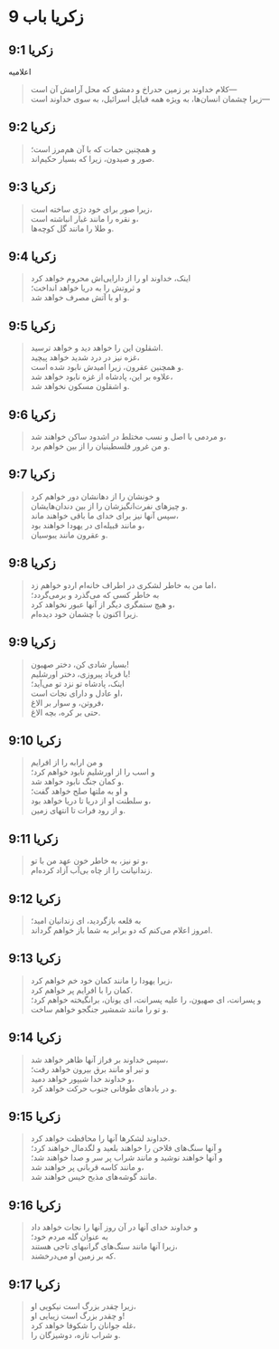 # زکریا باب 9

## زکریا 9:1

اعلامیه

> کلام خداوند بر زمین حدراخ و دمشق که محل آرامش آن است—  
> زیرا چشمان انسان‌ها، به ویژه همه قبایل اسرائیل، به سوی خداوند است—

## زکریا 9:2

> و همچنین حمات که با آن هم‌مرز است؛  
> صور و صیدون، زیرا که بسیار حکیم‌اند.

## زکریا 9:3

> زیرا صور برای خود دژی ساخته است،  
> و نقره را مانند غبار انباشته است،  
> و طلا را مانند گل کوچه‌ها.

## زکریا 9:4

> اینک، خداوند او را از دارایی‌اش محروم خواهد کرد  
> و ثروتش را به دریا خواهد انداخت؛  
> و او با آتش مصرف خواهد شد.

## زکریا 9:5

> اشقلون این را خواهد دید و خواهد ترسید.  
> غزه نیز در درد شدید خواهد پیچید،  
> و همچنین عقرون، زیرا امیدش نابود شده است.  
> علاوه بر این، پادشاه از غزه نابود خواهد شد،  
> و اشقلون مسکون نخواهد شد.

## زکریا 9:6

> و مردمی با اصل و نسب مختلط در اشدود ساکن خواهند شد،  
> و من غرور فلسطینیان را از بین خواهم برد.

## زکریا 9:7

> و خونشان را از دهانشان دور خواهم کرد  
> و چیزهای نفرت‌انگیزشان را از بین دندان‌هایشان.  
> سپس آنها نیز برای خدای ما باقی خواهند ماند،  
> و مانند قبیله‌ای در یهودا خواهند بود،  
> و عقرون مانند یبوسیان.

## زکریا 9:8

> اما من به خاطر لشکری در اطراف خانه‌ام اردو خواهم زد،  
> به خاطر کسی که می‌گذرد و برمی‌گردد؛  
> و هیچ ستمگری دیگر از آنها عبور نخواهد کرد،  
> زیرا اکنون با چشمان خود دیده‌ام.

## زکریا 9:9

> بسیار شادی کن، دختر صهیون!  
> با فریاد پیروزی، دختر اورشلیم!  
> اینک، پادشاه تو نزد تو می‌آید؛  
> او عادل و دارای نجات است،  
> فروتن، و سوار بر الاغ،  
> حتی بر کره، بچه الاغ.

## زکریا 9:10

> و من ارابه را از افرایم  
> و اسب را از اورشلیم نابود خواهم کرد؛  
> و کمان جنگ نابود خواهد شد.  
> و او به ملتها صلح خواهد گفت؛  
> و سلطنت او از دریا تا دریا خواهد بود،  
> و از رود فرات تا انتهای زمین.

## زکریا 9:11

> و تو نیز، به خاطر خون عهد من با تو،  
> زندانیانت را از چاه بی‌آب آزاد کرده‌ام.

## زکریا 9:12

> به قلعه بازگردید، ای زندانیان امید؛  
> امروز اعلام می‌کنم که دو برابر به شما باز خواهم گرداند.

## زکریا 9:13

> زیرا یهودا را مانند کمان خود خم خواهم کرد،  
> کمان را با افرایم پر خواهم کرد.  
> و پسرانت، ای صهیون، را علیه پسرانت، ای یونان، برانگیخته خواهم کرد؛  
> و تو را مانند شمشیر جنگجو خواهم ساخت.

## زکریا 9:14

> سپس خداوند بر فراز آنها ظاهر خواهد شد،  
> و تیر او مانند برق بیرون خواهد رفت؛  
> و خداوند خدا شیپور خواهد دمید،  
> و در بادهای طوفانی جنوب حرکت خواهد کرد.

## زکریا 9:15

> خداوند لشکرها آنها را محافظت خواهد کرد.  
> و آنها سنگ‌های فلاخن را خواهند بلعید و لگدمال خواهند کرد؛  
> و آنها خواهند نوشید و مانند شراب پر سر و صدا خواهند شد؛  
> و مانند کاسه قربانی پر خواهند شد،  
> مانند گوشه‌های مذبح خیس خواهند شد.

## زکریا 9:16

> و خداوند خدای آنها در آن روز آنها را نجات خواهد داد  
> به عنوان گله مردم خود؛  
> زیرا آنها مانند سنگ‌های گرانبهای تاجی هستند،  
> که بر زمین او می‌درخشند.

## زکریا 9:17

> زیرا چقدر بزرگ است نیکویی او،  
> و چقدر بزرگ است زیبایی او!  
> غله جوانان را شکوفا خواهد کرد،  
> و شراب تازه، دوشیزگان را.
